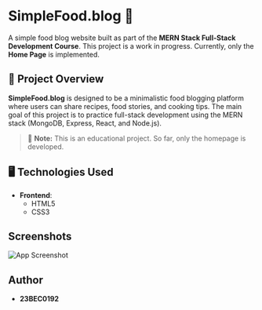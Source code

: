 
#  SimpleFood.blog 🍲

A simple food blog website built as part of the **MERN Stack Full-Stack Development Course**. This project is a work in progress. Currently, only the **Home Page** is implemented.

## 📖 Project Overview

**SimpleFood.blog** is designed to be a minimalistic food blogging platform where users can share recipes, food stories, and cooking tips. The main goal of this project is to practice full-stack development using the MERN stack (MongoDB, Express, React, and Node.js).

> 🔧 **Note:** This is an educational project. So far, only the homepage is developed.

## 🖥️ Technologies Used

- **Frontend**:
  - HTML5
  - CSS3


## Screenshots

![App Screenshot](https://via.placeholder.com/468x300?text=App+Screenshot+Here)


## Author

- **23BEC0192**

